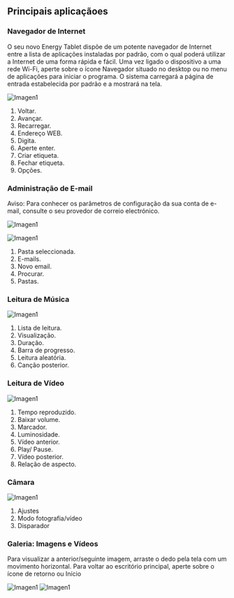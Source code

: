 ## Principais aplicaçãoes

### Navegador de Internet

O seu novo Energy Tablet dispõe de um potente navegador de Internet entre a lista de aplicações instaladas por padrão, com o qual poderá utilizar a Internet de uma forma rápida e fácil. Uma vez ligado o dispositivo a uma rede Wi-Fi, aperte sobre o ícone Navegador situado no desktop ou no menu de aplicações para iniciar o programa. O sistema carregará a página de entrada estabelecida por padrão e a mostrará na tela.

![Imagen1](http://static.energysistem.com/images/manuals/39935/53986c397ebf7.jpg)

1. Voltar.
2. Avançar.
3. Recarregar.
4. Endereço WEB.
5. Digita.
6. Aperte enter.
7. Criar etiqueta.
8. Fechar etiqueta.
9. Opções.

### Administração de E-mail

Aviso: Para conhecer os parâmetros de configuração da sua conta de e-mail, consulte o seu provedor de correio electrónico.

![Imagen1](http://static.energysistem.com/images/manuals/39935/5375cea5ddb25.jpg)

![Imagen1](http://static.energysistem.com/images/manuals/39935/5375ceb02415c.jpg)
1. Pasta seleccionada.
2. E-mails.
3. Novo email.
4. Procurar.
5. Pastas.


### Leitura de Música

![Imagen1](http://static.energysistem.com/images/manuals/39935/5375cec77923b.jpg)
1. Lista de leitura.
2. Visualização.
3. Duração.
4. Barra de progresso.
5. Leitura aleatória.
6. Canção posterior.<br>

### Leitura de Vídeo

![Imagen1](http://static.energysistem.com/images/manuals/42027/5397241676a40.jpg)
1. Tempo reproduzido.
2. Baixar volume.
3. Marcador.
4. Luminosidade.
5. Vídeo anterior.
6. Play/ Pause.
7. Vídeo posterior.
8. Relação de aspecto.

### Câmara

![Imagen1](http://static.energysistem.com/images/manuals/42027/5397245894b43.jpg)
1. Ajustes
2. Modo fotografia/vídeo
3. Disparador

### Galeria: Imagens e Vídeos

Para visualizar a anterior/seguinte imagem, arraste o dedo pela tela com um movimento horizontal. Para voltar ao escritório principal, aperte sobre o ícone de retorno ou Início


![Imagen1](http://static.energysistem.com/images/manuals/42027/53972afac899d.jpg)
![Imagen1](http://static.energysistem.com/images/manuals/42027/53972ac1d4754.jpg)
